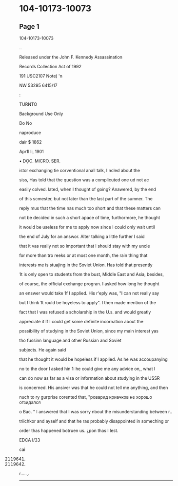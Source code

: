 # 104-10173-10073

## Page 1

104-10173-10073

..

Released under the John F. Kennedy Assassination

Records Collection Act of 1992

191 USC2107 Note) 'n

NW 53295 6415/17

:

TURNTO

Background Use Only

Do No

naproduce

dair $ 1862

Apr1l li, 1901

• DỌC. MICRO. SER.

istor exchanging tie corventional anall talk, I ncled about the

siss, Has told that the question was a complicuted one ud not ac

easily colved. lated, when I thought of going? Anawered, by the end

of this scmester, but not later than the last part of the sumner. The

reply mus that the time nas much too short and that these matters can

not be decided in such a short apace of time, furthormore, he thought

it would be useless for me to apply now since I could only wait until

the end of July for an answor. Alter talking a little further I said

that it vas really not so important that I should stay with my uncle

for more than tro reeks or at most one month, the rain thing that

interests me is stuajing in the Soviet Union. Has told that presently

1t is only open to students from the bust, Middle East and Asia, besides,

of course, the official exchange progran. I asked how long he thought

an enswer would take 1f I applied. His r'eply was, "I can not really say

but I think 1t rould be hoyeless to apply". I then made mention of the

fact that I was refused a scholarship in the U.s. and would greatly

appreciate it If I could get some definite incornation about the

possibility of studying in the Soviet Union, since my main interest yas

tho fussinn language and other Russian and Soviet

subjects. He again said

that he thought it would be hopeless if I applied. As he was accoupanying

no to the door I asked hin 1i he could give me any advice on,, what I

can do now as far as a visa or information about studying in the USSR

is concerned. His ansiver was that he could not tell me anything, and then

nuch to ry gurprise corented that, "роварид криачков не хорошо отзидался

o Bac. " I answered that I was sorry nbout the misunderstanding between r..

triichkor and ayself and that he ras probably disappointed in someching or

order thas happened botruen us. ¿pon thas I lest.

EDCA I/33

cai

2119641.

90.

r.....,.

---

